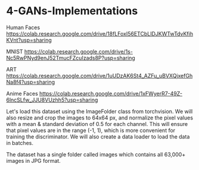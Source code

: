 # 4-GANs-Implementations

Human Faces
https://colab.research.google.com/drive/18fLFoxI56ETCbLIDJKWTwTdvKfihKVnt?usp=sharing

MNIST
https://colab.research.google.com/drive/1s-Nc5RwPNyd9enJ52TmucFZcuIzads8P?usp=sharing

ART
https://colab.research.google.com/drive/1uUDzAK6St4_AZFu_uBVXQjxefGhNa8f4?usp=sharing

Anime Faces
https://colab.research.google.com/drive/1xFWyerR7-49Z-6lncSLfw_JJU8VUzhh5?usp=sharing


Let's load this dataset using the ImageFolder class from torchvision. We will also resize and crop the images to 64x64 px, and normalize the pixel values with a mean & standard deviation of 0.5 for each channel. This will ensure that pixel values are in the range (-1, 1), which is more convenient for training the discriminator. We will also create a data loader to load the data in batches.




The dataset has a single folder called images which contains all 63,000+ images in JPG format.

